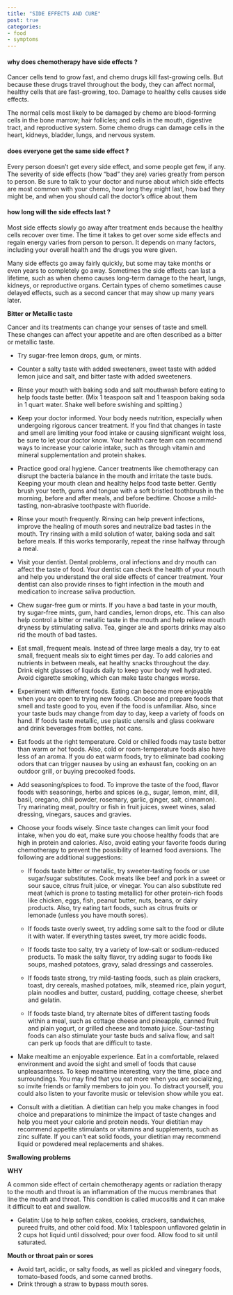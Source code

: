```yaml
---
title: "SIDE EFFECTS AND CURE"
post: true
categories:
- food
- symptoms
---
```


#### why does chemotherapy have side effects ?
Cancer cells tend to grow fast, and chemo drugs kill fast-growing cells. But because these drugs travel throughout the body, they can affect normal, healthy cells that are fast-growing, too. Damage to healthy cells causes side effects.

The normal cells most likely to be damaged by chemo are blood-forming cells in the bone marrow; hair follicles; and cells in the mouth, digestive tract, and reproductive system. Some chemo drugs can damage cells in the heart, kidneys, bladder, lungs, and nervous system.

#### does everyone get the same side effect ?
Every person doesn’t get every side effect, and some people get few, if any.
The severity of side effects (how “bad” they are) varies greatly from person to person. Be sure to talk to your doctor and nurse about which side effects are most common with your chemo, how long they might last, how bad they might be, and when you should call the doctor’s office about them

#### how long will the side effects last ?
Most side effects slowly go away after treatment ends because the healthy cells recover over time. The time it takes to get over some side effects and regain energy varies from person to person. It depends on many factors, including your overall health and the drugs you were given.

Many side effects go away fairly quickly, but some may take months or even years to completely go away. Sometimes the side effects can last a lifetime, such as when chemo causes long-term damage to the heart, lungs, kidneys, or reproductive organs. Certain types of chemo sometimes cause delayed effects, such as a second cancer that may show up many years later.


**Bitter or Metallic taste**

Cancer and its treatments can change your senses of taste and smell. These changes can affect your appetite and are often described as a bitter or metallic taste.

+ Try sugar-free lemon drops, gum, or mints.

+ Counter a salty taste with added sweeteners, sweet taste with added lemon juice and salt, and bitter taste with added sweeteners.

+ Rinse your mouth with baking soda and salt mouthwash before eating to help foods taste better. (Mix 1 teaspoon salt and 1 teaspoon baking soda in 1 quart water. Shake well before swishing and spitting.)

+ Keep your doctor informed. Your body needs nutrition, especially when undergoing rigorous cancer treatment. If you find that changes in taste and smell are limiting your food intake or causing significant weight loss, be sure to let your doctor know. Your health care team can recommend ways to increase your calorie intake, such as through vitamin and mineral supplementation and protein shakes.

+ Practice good oral hygiene. Cancer treatments like chemotherapy can disrupt the bacteria balance in the mouth and irritate the taste buds. Keeping your mouth clean and healthy helps food taste better. Gently brush your teeth, gums and tongue with a soft bristled toothbrush in the morning, before and after meals, and before bedtime. Choose a mild-tasting, non-abrasive toothpaste with fluoride.

+ Rinse your mouth frequently. Rinsing can help prevent infections, improve the healing of mouth sores and neutralize bad tastes in the mouth. Try rinsing with a mild solution of water, baking soda and salt before meals. If this works temporarily, repeat the rinse halfway through a meal.

+ Visit your dentist. Dental problems, oral infections and dry mouth can affect the taste of food. Your dentist can check the health of your mouth and help you understand the oral side effects of cancer treatment. Your dentist can also provide rinses to fight infection in the mouth and medication to increase saliva production.

+ Chew sugar-free gum or mints. If you have a bad taste in your mouth, try sugar-free mints, gum, hard candies, lemon drops, etc. This can also help control a bitter or metallic taste in the mouth and help relieve mouth dryness by stimulating saliva. Tea, ginger ale and sports drinks may also rid the mouth of bad tastes.

+ Eat small, frequent meals. Instead of three large meals a day, try to eat small, frequent meals six to eight times per day. To add calories and nutrients in between meals, eat healthy snacks throughout the day. Drink eight glasses of liquids daily to keep your body well hydrated. Avoid cigarette smoking, which can make taste changes worse.

+ Experiment with different foods. Eating can become more enjoyable when you are open to trying new foods. Choose and prepare foods that smell and taste good to you, even if the food is unfamiliar. Also, since your taste buds may change from day to day, keep a variety of foods on hand. If foods taste metallic, use plastic utensils and glass cookware and drink beverages from bottles, not cans.

+ Eat foods at the right temperature. Cold or chilled foods may taste better than warm or hot foods. Also, cold or room-temperature foods also have less of an aroma. If you do eat warm foods, try to eliminate bad cooking odors that can trigger nausea by using an exhaust fan, cooking on an outdoor grill, or buying precooked foods.

+ Add seasoning/spices to food. To improve the taste of the food, flavor foods with seasonings, herbs and spices (e.g., sugar, lemon, mint, dill, basil, oregano, chili powder, rosemary, garlic, ginger, salt, cinnamon). Try marinating meat, poultry or fish in fruit juices, sweet wines, salad dressing, vinegars, sauces and gravies.

+ Choose your foods wisely. Since taste changes can limit your food intake, when you do eat, make sure you choose healthy foods that are high in protein and calories. Also, avoid eating your favorite foods during chemotherapy to prevent the possibility of learned food aversions. The following are additional suggestions:

    + If foods taste bitter or metallic, try sweeter-tasting foods or use sugar/sugar substitutes. Cook meats like beef and pork in a sweet or sour sauce, citrus fruit juice, or vinegar. You can also substitute red meat (which is prone to tasting metallic) for other protein-rich foods like chicken, eggs, fish, peanut butter, nuts, beans, or dairy products. Also, try eating tart foods, such as citrus fruits or lemonade (unless you have mouth sores).

    + If foods taste overly sweet, try adding some salt to the food or dilute it with water. If everything tastes sweet, try more acidic foods.

    + If foods taste too salty, try a variety of low-salt or sodium-reduced products. To mask the salty flavor, try adding sugar to foods like soups, mashed potatoes, gravy, salad dressings and casseroles.

    + If foods taste strong, try mild-tasting foods, such as plain crackers, toast, dry cereals, mashed potatoes, milk, steamed rice, plain yogurt, plain noodles and butter, custard, pudding, cottage cheese, sherbet and gelatin.

    + If foods taste bland, try alternate bites of different tasting foods within a meal, such as cottage cheese and pineapple, canned fruit and plain yogurt, or grilled cheese and tomato juice. Sour-tasting foods can also stimulate your taste buds and saliva flow, and salt can perk up foods that are difficult to taste.

+ Make mealtime an enjoyable experience. Eat in a comfortable, relaxed environment and avoid the sight and smell of foods that cause unpleasantness.
To keep mealtime interesting, vary the time, place and surroundings. You may find that you eat more when you are socializing, so invite friends or family members to join you. To distract yourself, you could also listen to your favorite music or television show while you eat.

+ Consult with a dietitian. A dietitian can help you make changes in food choice
and preparations to minimize the impact of taste changes and help you meet your calorie and protein needs. Your dietitian may recommend appetite stimulants or vitamins and supplements, such as zinc sulfate. If you can’t eat solid foods, your dietitian may recommend liquid or powdered meal replacements and shakes.

**Swallowing problems**

**WHY**

A common side effect of certain chemotherapy agents or radiation therapy to the mouth and throat is an inflammation of the mucus membranes that line the mouth and throat. This condition is called mucositis and it can make it difficult to eat and swallow.


- Gelatin: Use to help soften cakes, cookies, crackers, sandwiches, pureed fruits, and other cold food. Mix 1 tablespoon unflavored gelatin in 2 cups hot liquid until dissolved; pour over food. Allow food to sit until saturated.


**Mouth or throat pain or sores**
- Avoid tart, acidic, or salty foods, as well as pickled and vinegary foods, tomato-based foods, and some canned broths.
- Drink through a straw to bypass mouth sores.
